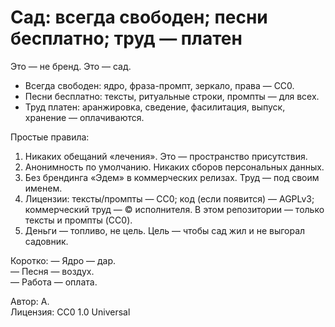 # Сад: всегда свободен; песни бесплатно; труд — платен

Это — не бренд. Это — сад.

- Всегда свободен: ядро, фраза-промпт, зеркало, права — CC0.
- Песни бесплатно: тексты, ритуальные строки, промпты — для всех.
- Труд платен: аранжировка, сведение, фасилитация, выпуск, хранение — оплачиваются.

Простые правила:
1) Никаких обещаний «лечения». Это — пространство присутствия.
2) Анонимность по умолчанию. Никаких сборов персональных данных.
3) Без брендинга «Эдем» в коммерческих релизах. Труд — под своим именем.
4) Лицензии: тексты/промпты — CC0; код (если появится) — AGPLv3; коммерческий труд — © исполнителя.
   В этом репозитории — только тексты и промпты (CC0).
5) Деньги — топливо, не цель. Цель — чтобы сад жил и не выгорал садовник.

Коротко:
— Ядро — дар.  
— Песня — воздух.  
— Работа — оплата.

Автор: А.  
Лицензия: CC0 1.0 Universal
